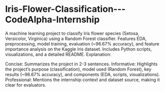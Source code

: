 # Iris-Flower-Classification---CodeAlpha-Internship
A machine learning project to classify Iris flower species (Setosa, Versicolor, Virginica) using a Random Forest classifier. Features EDA, preprocessing, model training, evaluation (~96.67% accuracy), and feature importance analysis on the Kaggle Iris dataset. Includes Python scripts, visualizations, and a detailed README.
Explanation:

Concise: Summarizes the project in 2-3 sentences.
Informative: Highlights the project’s purpose (classification), model used (Random Forest), key results (~96.67% accuracy), and components (EDA, scripts, visualizations).
Professional: Mentions the internship context and dataset source, making it clear for evaluators.
